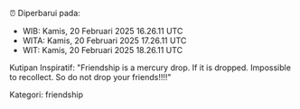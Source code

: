 ⏰ Diperbarui pada:
- WIB: Kamis, 20 Februari 2025 16.26.11 UTC
- WITA: Kamis, 20 Februari 2025 17.26.11 UTC
- WIT: Kamis, 20 Februari 2025 18.26.11 UTC

Kutipan Inspiratif:
"Friendship is a mercury drop. If it is dropped. Impossible to recollect. So do not drop your friends!!!!"


Kategori: friendship

